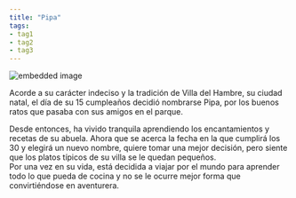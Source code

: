 ```yaml
---
title: "Pipa"
tags:
- tag1
- tag2
- tag3
---
```


![embedded image](https://assets.legendkeeper.com/30aa1f8d-f3a5-4abd-bf8d-be8aae4d604c.png "Attachment")

Acorde a su carácter indeciso y la tradición de Villa del Hambre, su ciudad natal, el día de su 15 cumpleaños decidió nombrarse Pipa, por los buenos ratos que pasaba con sus amigos en el parque.

Desde entonces, ha vivido tranquila aprendiendo los encantamientos y recetas de su abuela. Ahora que se acerca la fecha en la que cumplirá los 30 y elegirá un nuevo nombre, quiere tomar una mejor decisión, pero siente que los platos típicos de su villa se le quedan pequeños.  
Por una vez en su vida, está decidida a viajar por el mundo para aprender todo lo que pueda de cocina y no se le ocurre mejor forma que convirtiéndose en aventurera.